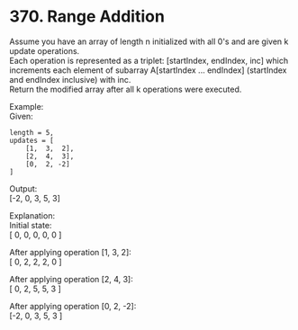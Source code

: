 # 370. Range Addition

Assume you have an array of length n initialized with all 0's and are given k update operations. <br/>
Each operation is represented as a triplet: [startIndex, endIndex, inc] which increments each element of subarray A[startIndex ... endIndex] (startIndex and endIndex inclusive) with inc.<br/>
Return the modified array after all k operations were executed.<br/>


Example:<br/>
Given:<br/>

    length = 5,
    updates = [
        [1,  3,  2],
        [2,  4,  3],
        [0,  2, -2]
    ]

Output:<br/>
[-2, 0, 3, 5, 3]

Explanation: <br/>
Initial state: <br/>
[ 0, 0, 0, 0, 0 ]

After applying operation [1, 3, 2]: <br/>
[ 0, 2, 2, 2, 0 ]

After applying operation [2, 4, 3]: <br/>
[ 0, 2, 5, 5, 3 ]

After applying operation [0, 2, -2]: <br/>
[-2, 0, 3, 5, 3 ]
